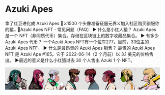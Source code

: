 # Azuki Apes

 拿了红豆进化成 Azuki Apes 🐒⚔️1500 个头像准备征服元界⚔️加入社区购买驯服你的猿.. 🙈Azuki Apes NFT - 常见问题（FAQ）
▶ 什么是小红人猿？
Azuki Apes 是一个 NFT（非同质代币）集合。存储在区块链上的数字收藏品集合。
▶ 有多少 Azuki Apes 代币？
一个Azuki Apes NFT有一个位车277。目前，33位主的Azuki Apes NTF。
▶ 什么是最昂贵的 Azuki Apes 销售？
最贵的 Azuki Apes NFT 是 Azuki Ape #165。它于 2022-06-14（2 个月前）以 3.1 美元的价格售出。
▶最近的意义是什么小红猿过去 30 个人售出 Azuki 1 个 NFT。

![nft](unnamed.png)

